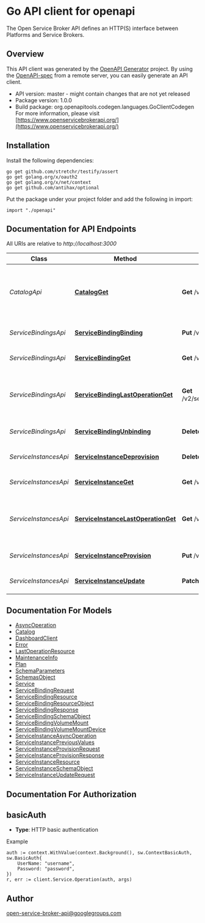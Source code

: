# Go API client for openapi

The Open Service Broker API defines an HTTP(S) interface between Platforms and Service Brokers.

## Overview
This API client was generated by the [OpenAPI Generator](https://openapi-generator.tech) project.  By using the [OpenAPI-spec](https://www.openapis.org/) from a remote server, you can easily generate an API client.

- API version: master - might contain changes that are not yet released
- Package version: 1.0.0
- Build package: org.openapitools.codegen.languages.GoClientCodegen
For more information, please visit [https://www.openservicebrokerapi.org/](https://www.openservicebrokerapi.org/)

## Installation

Install the following dependencies:

```shell
go get github.com/stretchr/testify/assert
go get golang.org/x/oauth2
go get golang.org/x/net/context
go get github.com/antihax/optional
```

Put the package under your project folder and add the following in import:

```golang
import "./openapi"
```

## Documentation for API Endpoints

All URIs are relative to *http://localhost:3000*

Class | Method | HTTP request | Description
------------ | ------------- | ------------- | -------------
*CatalogApi* | [**CatalogGet**](docs/CatalogApi.md#catalogget) | **Get** /v2/catalog | get the catalog of services that the service broker offers
*ServiceBindingsApi* | [**ServiceBindingBinding**](docs/ServiceBindingsApi.md#servicebindingbinding) | **Put** /v2/service_instances/{instance_id}/service_bindings/{binding_id} | generation of a service binding
*ServiceBindingsApi* | [**ServiceBindingGet**](docs/ServiceBindingsApi.md#servicebindingget) | **Get** /v2/service_instances/{instance_id}/service_bindings/{binding_id} | gets a service binding
*ServiceBindingsApi* | [**ServiceBindingLastOperationGet**](docs/ServiceBindingsApi.md#servicebindinglastoperationget) | **Get** /v2/service_instances/{instance_id}/service_bindings/{binding_id}/last_operation | last requested operation state for service binding
*ServiceBindingsApi* | [**ServiceBindingUnbinding**](docs/ServiceBindingsApi.md#servicebindingunbinding) | **Delete** /v2/service_instances/{instance_id}/service_bindings/{binding_id} | deprovision of a service binding
*ServiceInstancesApi* | [**ServiceInstanceDeprovision**](docs/ServiceInstancesApi.md#serviceinstancedeprovision) | **Delete** /v2/service_instances/{instance_id} | deprovision a service instance
*ServiceInstancesApi* | [**ServiceInstanceGet**](docs/ServiceInstancesApi.md#serviceinstanceget) | **Get** /v2/service_instances/{instance_id} | gets a service instance
*ServiceInstancesApi* | [**ServiceInstanceLastOperationGet**](docs/ServiceInstancesApi.md#serviceinstancelastoperationget) | **Get** /v2/service_instances/{instance_id}/last_operation | last requested operation state for service instance
*ServiceInstancesApi* | [**ServiceInstanceProvision**](docs/ServiceInstancesApi.md#serviceinstanceprovision) | **Put** /v2/service_instances/{instance_id} | provision a service instance
*ServiceInstancesApi* | [**ServiceInstanceUpdate**](docs/ServiceInstancesApi.md#serviceinstanceupdate) | **Patch** /v2/service_instances/{instance_id} | update a service instance


## Documentation For Models

 - [AsyncOperation](docs/AsyncOperation.md)
 - [Catalog](docs/Catalog.md)
 - [DashboardClient](docs/DashboardClient.md)
 - [Error](docs/Error.md)
 - [LastOperationResource](docs/LastOperationResource.md)
 - [MaintenanceInfo](docs/MaintenanceInfo.md)
 - [Plan](docs/Plan.md)
 - [SchemaParameters](docs/SchemaParameters.md)
 - [SchemasObject](docs/SchemasObject.md)
 - [Service](docs/Service.md)
 - [ServiceBindingRequest](docs/ServiceBindingRequest.md)
 - [ServiceBindingResource](docs/ServiceBindingResource.md)
 - [ServiceBindingResourceObject](docs/ServiceBindingResourceObject.md)
 - [ServiceBindingResponse](docs/ServiceBindingResponse.md)
 - [ServiceBindingSchemaObject](docs/ServiceBindingSchemaObject.md)
 - [ServiceBindingVolumeMount](docs/ServiceBindingVolumeMount.md)
 - [ServiceBindingVolumeMountDevice](docs/ServiceBindingVolumeMountDevice.md)
 - [ServiceInstanceAsyncOperation](docs/ServiceInstanceAsyncOperation.md)
 - [ServiceInstancePreviousValues](docs/ServiceInstancePreviousValues.md)
 - [ServiceInstanceProvisionRequest](docs/ServiceInstanceProvisionRequest.md)
 - [ServiceInstanceProvisionResponse](docs/ServiceInstanceProvisionResponse.md)
 - [ServiceInstanceResource](docs/ServiceInstanceResource.md)
 - [ServiceInstanceSchemaObject](docs/ServiceInstanceSchemaObject.md)
 - [ServiceInstanceUpdateRequest](docs/ServiceInstanceUpdateRequest.md)


## Documentation For Authorization



## basicAuth

- **Type**: HTTP basic authentication

Example

```golang
auth := context.WithValue(context.Background(), sw.ContextBasicAuth, sw.BasicAuth{
    UserName: "username",
    Password: "password",
})
r, err := client.Service.Operation(auth, args)
```


## Author

open-service-broker-api@googlegroups.com

